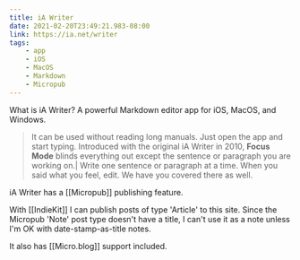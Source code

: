 ```yaml
---
title: iA Writer
date: 2021-02-20T23:49:21.983-08:00
link: https://ia.net/writer
tags:
    - app
    - iOS
    - MacOS
    - Markdown
    - Micropub
---
```


What is iA Writer? A powerful Markdown editor app for iOS, MacOS, and Windows.

> It can be used without reading long manuals. Just open the app and start typing. Introduced with the original iA Writer in 2010, **Focus Mode** blinds everything out except the sentence or paragraph you are working on.| Write one sentence or paragraph at a time. When you said what you feel, edit. We have you covered there as well.

iA Writer has a [[Micropub]] publishing feature.

With [[IndieKit]] I can publish posts of type 'Article' to this site. Since the Micropub 'Note' post type doesn't have a title, I can't use it as a note unless I'm OK with date-stamp-as-title notes.

It also has [[Micro.blog]] support included.